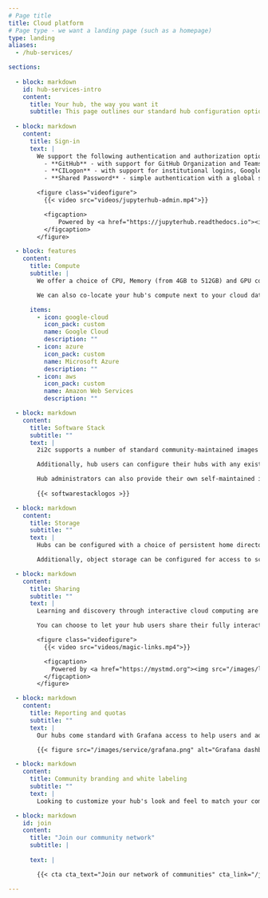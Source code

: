 ```yaml
---
# Page title
title: Cloud platform
# Page type - we want a landing page (such as a homepage)
type: landing
aliases:
  - /hub-services/

sections:
  
  - block: markdown
    id: hub-services-intro
    content:
      title: Your hub, the way you want it
      subtitle: This page outlines our standard hub configuration options, which can be usually be **deployed in 1 day or less**. Should your community require a more customized approach, don't hesitate to [contact us](../join/_index.md) to discuss your specific requirements.
                
  - block: markdown
    content:
      title: Sign-in
      text: |
        We support the following authentication and authorization options:
          - **GitHub** - with support for GitHub Organization and Teams
          - **CILogon** - with support for institutional logins, Google Auth, Microsoft, and ORCID
          - **Shared Password** - simple authentication with a global shared password, ideal for workshops and webinar

        <figure class="videofigure">
          {{< video src="videos/jupyterhub-admin.mp4">}}

          <figcaption>
              Powered by <a href="https://jupyterhub.readthedocs.io"><img src="/images/logos/project/jupyterhub.svg" /></a>
          </figcaption>
        </figure>      

  - block: features
    content:
      title: Compute
      subtitle: | 
        We offer a choice of CPU, Memory (from 4GB to 512GB) and GPU configurations for all types of workloads, with added support for Dask Gateway for task parallelization. 

        We can also co-locate your hub's compute next to your cloud data to improve performance and costs, with AWS and Google Cloud Platform supported out-of-the-box, and Azure configurations available on request.

      items:
        - icon: google-cloud
          icon_pack: custom
          name: Google Cloud
          description: ""
        - icon: azure 
          icon_pack: custom
          name: Microsoft Azure
          description: ""
        - icon: aws
          icon_pack: custom 
          name: Amazon Web Services
          description: ""

  - block: markdown
    content:
      title: Software Stack
      subtitle: ""
      text: |
        2i2c supports a number of standard community-maintained images for research and education including Pangeo Notebook, SciPy, Julia, and Rocker with RStudio.

        Additionally, hub users can configure their hubs with any existing pre-built image hosted on [Docker Hub](https://hub.docker.com/) or [quay.io](https://quay.io).

        Hub administrators can also provide their own self-maintained images, should they wish to do so.
        
        {{< softwarestacklogos >}}

  - block: markdown
    content:
      title: Storage
      subtitle: ""
      text: |
        Hubs can be configured with a choice of persistent home directories and different levels of read-write permissions (admins only, or everyone).

        Additionally, object storage can be configured for access to scratch, persistent, or pre-existing buckets, as needed.

  - block: markdown
    content:
      title: Sharing
      subtitle: ""
      text: |
        Learning and discovery through interactive cloud computing are more powerful when shared.

        You can choose to let your hub users share their fully interactive projects through ephemeral hubs generated on the fly, giving others the opportunity to experience their work in full by simply clicking on a shared link.

        <figure class="videofigure">
          {{< video src="videos/magic-links.mp4">}}

          <figcaption>
            Powered by <a href="https://mystmd.org"><img src="/images/logos/project/myst.svg" /></a> and <a href="https://jupyterhub.readthedocs.io"><img src="/images/logos/project/jupyterhub.svg" /></a>. Example from <a href="https://www.biorxiv.org/content/10.1101/2024.01.25.577295v1">the Spyglass toolbox paper</a>.
          </figcaption>
        </figure>              

  - block: markdown
    content:
      title: Reporting and quotas
      subtitle: ""
      text: |
        Our hubs come standard with Grafana access to help users and administrators keep an eye on their usage and cost analytics, which together with configurable storage quotas help ensure that cost overruns and unexpected bill shocks are a thing of the past.

        {{< figure src="/images/service/grafana.png" alt="Grafana dashboard">}}

  - block: markdown
    content:
      title: Community branding and white labeling
      subtitle: ""
      text: |
        Looking to customize your hub's look and feel to match your community? We can give your hub a unique look to match your message and mission, with a customizable landing page, branding, and announcements area.

  - block: markdown
    id: join
    content:
      title: "Join our community network"
      subtitle: |
        
      text: |

        {{< cta cta_text="Join our network of communities" cta_link="/join" cta_new_tab="false" >}}

---
```


